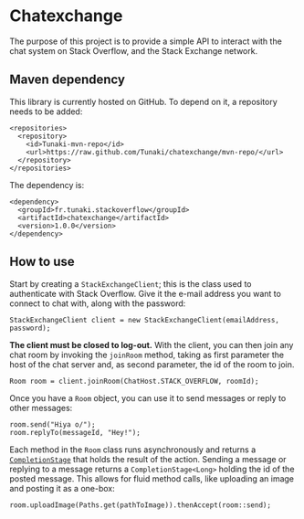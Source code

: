 # Chatexchange

The purpose of this project is to provide a simple API to interact with the chat system on Stack Overflow, and the Stack Exchange network.

## Maven dependency

This library is currently hosted on GitHub. To depend on it, a repository needs to be added:

    <repositories>
      <repository>
        <id>Tunaki-mvn-repo</id>
        <url>https://raw.github.com/Tunaki/chatexchange/mvn-repo/</url>
      </repository>
    </repositories>

The dependency is:

    <dependency>
      <groupId>fr.tunaki.stackoverflow</groupId>
      <artifactId>chatexchange</artifactId>
      <version>1.0.0</version>
    </dependency>

## How to use

Start by creating a `StackExchangeClient`; this is the class used to authenticate with Stack Overflow. Give it the e-mail address you want to connect to chat with, along with the password:

    StackExchangeClient client = new StackExchangeClient(emailAddress, password);

**The client must be closed to log-out.** With the client, you can then join any chat room by invoking the `joinRoom` method, taking as first parameter the host of the chat server and, as second parameter, the id of the room to join.

    Room room = client.joinRoom(ChatHost.STACK_OVERFLOW, roomId);

Once you have a `Room` object, you can use it to send messages or reply to other messages:

    room.send("Hiya o/");
    room.replyTo(messageId, "Hey!");

Each method in the `Room` class runs asynchronously and returns a [`CompletionStage`](https://docs.oracle.com/javase/8/docs/api/java/util/concurrent/CompletionStage.html) that holds the result of the action. Sending a message or replying to a message returns a `CompletionStage<Long>` holding the id of the posted message. This allows for fluid method calls, like uploading an image and posting it as a one-box:

    room.uploadImage(Paths.get(pathToImage)).thenAccept(room::send);
